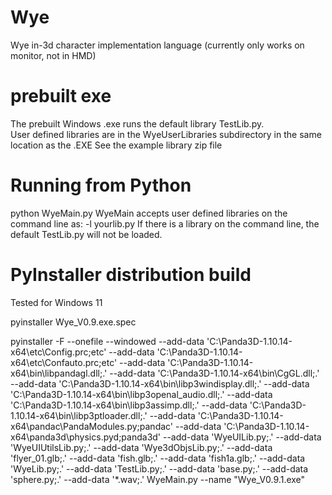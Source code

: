 # Wye
Wye in-3d character implementation language
(currently only works on monitor, not in HMD)

# prebuilt exe
The prebuilt Windows .exe runs the default library TestLib.py.  
User defined libraries are in the WyeUserLibraries subdirectory in the same location as the .EXE
See the example library zip file

# Running from Python
python WyeMain.py
WyeMain accepts user defined libraries on the command line as: -l yourlib.py
If there is a library on the command line, the default TestLib.py will not be loaded.

# PyInstaller distribution build
Tested for Windows 11

pyinstaller Wye_V0.9.exe.spec

pyinstaller -F --onefile --windowed --add-data 'C:\Panda3D-1.10.14-x64\etc\Config.prc;etc' --add-data 'C:\Panda3D-1.10.14-x64\etc\Confauto.prc;etc' --add-data 'C:\Panda3D-1.10.14-x64\bin\libpandagl.dll;.' --add-data 'C:\Panda3D-1.10.14-x64\bin\CgGL.dll;.' --add-data 'C:\Panda3D-1.10.14-x64\bin\libp3windisplay.dll;.' --add-data 'C:\Panda3D-1.10.14-x64\bin\libp3openal_audio.dll;.' --add-data 'C:\Panda3D-1.10.14-x64\bin\libp3assimp.dll;.' --add-data 'C:\Panda3D-1.10.14-x64\bin\libp3ptloader.dll;.' --add-data 'C:\Panda3D-1.10.14-x64\pandac\PandaModules.py;pandac' --add-data 'C:\Panda3D-1.10.14-x64\panda3d\physics.pyd;panda3d' --add-data 'WyeUILib.py;.'  --add-data 'WyeUIUtilsLib.py;.'  --add-data 'Wye3dObjsLib.py;.'  --add-data 'flyer_01.glb;.' --add-data 'fish.glb;.' --add-data 'fish1a.glb;.' --add-data 'WyeLib.py;.' --add-data 'TestLib.py;.' --add-data 'base.py;.' --add-data 'sphere.py;.' --add-data '*.wav;.' WyeMain.py --name "Wye_V0.9.1.exe"
